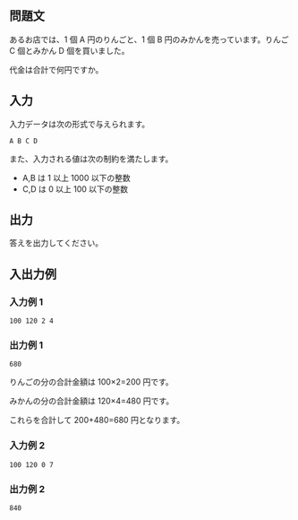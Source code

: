 ## 問題文

あるお店では、1 個 A 円のりんごと、1 個 B 円のみかんを売っています。りんご C 個とみかん D 個を買いました。

代金は合計で何円ですか。

## 入力

入力データは次の形式で与えられます。

```text
A B C D
```

また、入力される値は次の制約を満たします。

- A,B は 1 以上 1000 以下の整数
- C,D は 0 以上 100 以下の整数

## 出力

答えを出力してください。

## 入出力例

### 入力例 1

```text
100 120 2 4
```

### 出力例 1

```text
680
```

りんごの分の合計金額は 100×2=200 円です。

みかんの分の合計金額は 120×4=480 円です。

これらを合計して 200+480=680 円となります。

### 入力例 2

```text
100 120 0 7
```

### 出力例 2

```text
840
```
